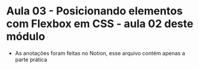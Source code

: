 # Aula 03 - Posicionando elementos com Flexbox em CSS - aula 02 deste módulo

 - As anotações foram feitas no Notion, esse arquivo contém apenas a parte prática

